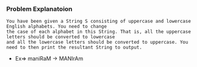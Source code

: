 ### Problem Explanatoion

```
You have been given a String S consisting of uppercase and lowercase English alphabets. You need to change 
the case of each alphabet in this String. That is, all the uppercase letters should be converted to lowercase
and all the lowercase letters should be converted to uppercase. You need to then print the resultant String to output.

```
* Ex=> maniRaM  -> MANIrAm
 
